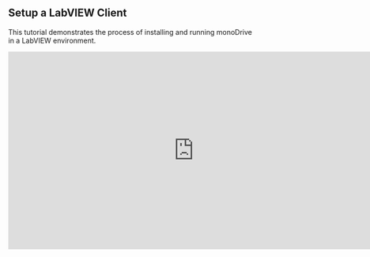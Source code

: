 ## Setup a LabVIEW Client
This tutorial demonstrates the process of installing and running monoDrive in a LabVIEW environment. 

<div class="img_container">
<iframe width="750" height="400" src="https://www.youtube.com/embed/Rel7UoIuEMU" frameborder="0" allow="accelerometer; autoplay; encrypted-media; gyroscope; picture-in-picture" allowfullscreen></iframe>
</div>
<p>&nbsp;</p>
